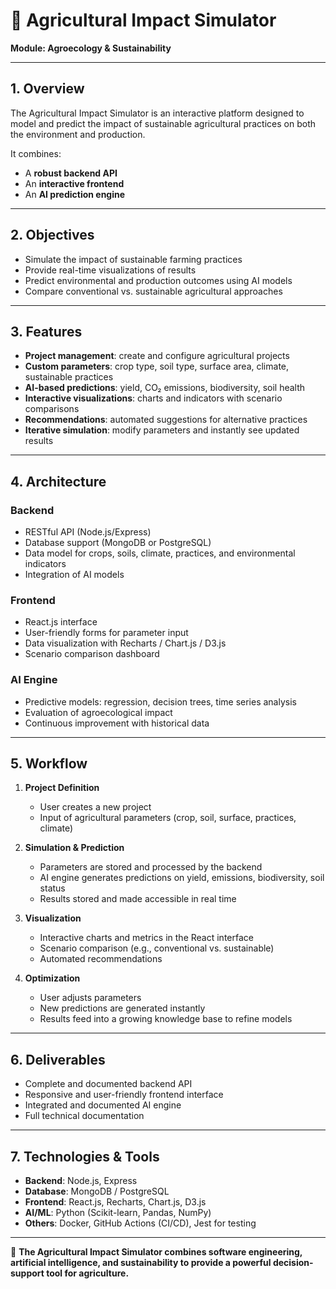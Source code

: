 # 🌱 Agricultural Impact Simulator  

**Module: Agroecology & Sustainability**

---

## 1. Overview

The Agricultural Impact Simulator is an interactive platform designed to model and predict the impact of sustainable agricultural practices on both the environment and production.  

It combines:

- A **robust backend API**  
- An **interactive frontend**  
- An **AI prediction engine**  

---

## 2. Objectives

- Simulate the impact of sustainable farming practices  
- Provide real-time visualizations of results  
- Predict environmental and production outcomes using AI models  
- Compare conventional vs. sustainable agricultural approaches  

---

## 3. Features

- **Project management**: create and configure agricultural projects  
- **Custom parameters**: crop type, soil type, surface area, climate, sustainable practices  
- **AI-based predictions**: yield, CO₂ emissions, biodiversity, soil health  
- **Interactive visualizations**: charts and indicators with scenario comparisons  
- **Recommendations**: automated suggestions for alternative practices  
- **Iterative simulation**: modify parameters and instantly see updated results  

---

## 4. Architecture

### Backend

- RESTful API (Node.js/Express)  
- Database support (MongoDB or PostgreSQL)  
- Data model for crops, soils, climate, practices, and environmental indicators  
- Integration of AI models  

### Frontend

- React.js interface  
- User-friendly forms for parameter input  
- Data visualization with Recharts / Chart.js / D3.js  
- Scenario comparison dashboard  

### AI Engine

- Predictive models: regression, decision trees, time series analysis  
- Evaluation of agroecological impact  
- Continuous improvement with historical data  

---

## 5. Workflow

1. **Project Definition**  
   - User creates a new project  
   - Input of agricultural parameters (crop, soil, surface, practices, climate)  

2. **Simulation & Prediction**  
   - Parameters are stored and processed by the backend  
   - AI engine generates predictions on yield, emissions, biodiversity, soil status  
   - Results stored and made accessible in real time  

3. **Visualization**  
   - Interactive charts and metrics in the React interface  
   - Scenario comparison (e.g., conventional vs. sustainable)  
   - Automated recommendations  

4. **Optimization**  
   - User adjusts parameters  
   - New predictions are generated instantly  
   - Results feed into a growing knowledge base to refine models  

---

## 6. Deliverables

- Complete and documented backend API  
- Responsive and user-friendly frontend interface  
- Integrated and documented AI engine  
- Full technical documentation  

---

## 7. Technologies & Tools

- **Backend**: Node.js, Express  
- **Database**: MongoDB / PostgreSQL  
- **Frontend**: React.js, Recharts, Chart.js, D3.js  
- **AI/ML**: Python (Scikit-learn, Pandas, NumPy)  
- **Others**: Docker, GitHub Actions (CI/CD), Jest for testing  

---

📌 **The Agricultural Impact Simulator combines software engineering, artificial intelligence, and sustainability to provide a powerful decision-support tool for agriculture.**
